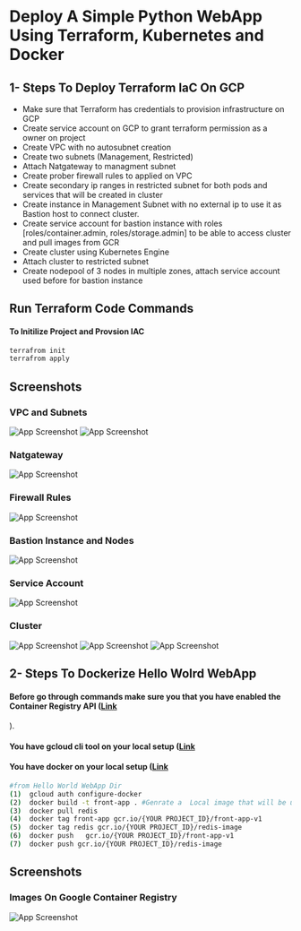 
# Deploy A Simple Python WebApp Using Terraform, Kubernetes and Docker

## 1- Steps To Deploy Terraform IaC On GCP
- Make sure that Terraform has credentials to provision infrastructure on GCP
- Create service account on GCP to grant terraform permission as a owner on project  
- Create VPC with no autosubnet creation
- Create two subnets (Management, Restricted)
- Attach Natgateway to managment subnet
- Create prober firewall rules to applied on VPC
- Create secondary ip ranges in restricted subnet for both pods and services that will be created in cluster
- Create instance in Management Subnet  with no external ip to use it as Bastion host to connect cluster.
- Create service account for bastion instance with roles [roles/container.admin, roles/storage.admin] to be able to access cluster and pull images from GCR
- Create cluster using Kubernetes Engine
- Attach cluster to restricted subnet
- Create nodepool of 3 nodes in multiple zones, attach service account used before for bastion instance


## Run Terraform Code Commands
#### To Initilize Project and Provsion IAC
```sh
terrafrom init 
terrafrom apply
```
## Screenshots
### VPC and Subnets
![App Screenshot](https://github.com/mostafahassan097/GCP-DevOps-Task/blob/main/Screenshots/vpc-1.png)
![App Screenshot](https://github.com/mostafahassan097/GCP-DevOps-Task/blob/main/Screenshots/vpc-2.png)
### Natgateway
![App Screenshot](https://github.com/mostafahassan097/GCP-DevOps-Task/blob/main/Screenshots/nat.png)
### Firewall Rules
![App Screenshot](https://github.com/mostafahassan097/GCP-DevOps-Task/blob/main/Screenshots/fw.png)
### Bastion Instance and Nodes
![App Screenshot](https://github.com/mostafahassan097/GCP-DevOps-Task/blob/main/Screenshots/bastion-nodes.png)
### Service Account
![App Screenshot](https://github.com/mostafahassan097/GCP-DevOps-Task/blob/main/Screenshots/sa.png)
### Cluster
![App Screenshot](https://github.com/mostafahassan097/GCP-DevOps-Task/blob/main/Screenshots/c-1.png)
![App Screenshot](https://github.com/mostafahassan097/GCP-DevOps-Task/blob/main/Screenshots/c-2.png)
![App Screenshot](https://github.com/mostafahassan097/GCP-DevOps-Task/blob/main/Screenshots/c-3.png)


## 2- Steps To Dockerize Hello Wolrd WebApp
#### Before go through commands make sure you that you have enabled the Container Registry API ([Link](https://console.cloud.google.com/apis/enableflow?apiid=containerregistry.googleapis.com)
).
#### You have gcloud cli tool on your local setup  ([Link](https://cloud.google.com/sdk/docs/install)
#### You have docker on your local setup ([Link](https://docs.docker.com/engine/install/ubuntu/)
``` sh
#from Hello World WebApp Dir
(1)  gcloud auth configure-docker
(2)  docker build -t front-app . #Genrate a  Local image that will be used to deploy app
(3)  docker pull redis
(4)  docker tag front-app gcr.io/{YOUR PROJECT_ID}/front-app-v1
(5)  docker tag redis gcr.io/{YOUR PROJECT_ID}/redis-image
(6)  docker push   gcr.io/{YOUR PROJECT_ID}/front-app-v1
(7)  docker push gcr.io/{YOUR PROJECT_ID}/redis-image 
```
## Screenshots
### Images On Google Container Registry
![App Screenshot](https://github.com/mostafahassan097/GCP-DevOps-Task/blob/main/Screenshots/img.png)
